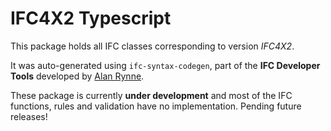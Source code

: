 
# IFC4X2 Typescript

This package holds all IFC classes corresponding to version *IFC4X2*.

It was auto-generated using `ifc-syntax-codegen`, part of the **IFC Developer Tools** developed by [Alan Rynne](https://github.com/alanrynne).

These package is currently **under development** and most of the IFC functions, rules and validation have no implementation. Pending future releases!
    